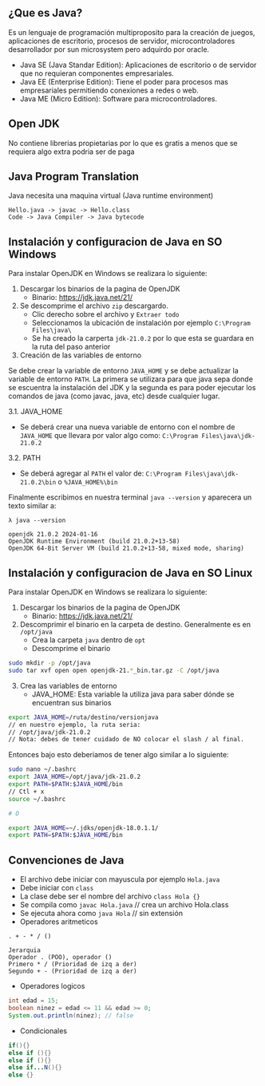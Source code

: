 ## ¿Que es Java?

Es un lenguaje de programación multiproposito para la creación de juegos, aplicaciones de escritorio, procesos de servidor, microcontroladores desarrollador por sun microsystem pero adquirdo por oracle.

- Java SE (Java Standar Edition): Aplicaciones de escritorio o de servidor que no requieran componentes empresariales.
- Java EE (Enterprise Edition): Tiene el poder para procesos mas empresariales permitiendo conexiones a redes o web.
- Java ME (Micro Edition): Software para microcontroladores.

## Open JDK

No contiene librerias propietarias por lo que es gratis a menos que se requiera algo extra podria ser de paga

## Java Program Translation

Java necesita una maquina virtual (Java runtime environment)

```
Hello.java -> javac -> Hello.class
Code -> Java Compiler -> Java bytecode
```
## Instalación y configuracion de Java en SO Windows

Para instalar OpenJDK en Windows  se realizara lo siguiente:

1. Descargar los binarios de la pagina de OpenJDK
   - Binario: https://jdk.java.net/21/
2. Se descomprime el archivo `zip` descargardo.
   - Clic derecho sobre el archivo y `Extraer todo`
   - Seleccionamos la ubicación de instalación por ejemplo ``C:\Program Files\java\``
   - Se ha creado la carperta `jdk-21.0.2` por lo que esta se guardara en la ruta del paso anterior
3. Creación de las variables de entorno

Se debe crear la variable de entorno `JAVA_HOME` y se debe actualizar la variable de entorno `PATH`. La primera se utilizara para que java sepa donde se escuentra la instalación del JDK y la segunda es para poder ejecutar los comandos de java (como javac, java, etc) desde cualquier lugar.

3.1. JAVA_HOME 
    
- Se deberá crear una nueva variable de entorno con el nombre de `JAVA_HOME` que llevara por valor algo como: `C:\Program Files\java\jdk-21.0.2`

3.2. PATH 
    
- Se deberá agregar al ``PATH`` el valor de: `C:\Program Files\java\jdk-21.0.2\bin` o `%JAVA_HOME%\bin`

Finalmente escribimos en nuestra terminal ``java --version`` y aparecera un texto similar a:

```
λ java --version

openjdk 21.0.2 2024-01-16
OpenJDK Runtime Environment (build 21.0.2+13-58)
OpenJDK 64-Bit Server VM (build 21.0.2+13-58, mixed mode, sharing)
```

## Instalación y configuracion de Java en SO Linux

Para instalar OpenJDK en Windows  se realizara lo siguiente:

1. Descargar los binarios de la pagina de OpenJDK
   - Binario: https://jdk.java.net/21/
2. Descomprimir el binario en la carpeta de destino. Generalmente es en `/opt/java`
   - Crea la carpeta `java` dentro de `opt`
   - Descomprime el binario
```sh
sudo mkdir -p /opt/java
sudo tar xvf open open openjdk-21.*_bin.tar.gz -C /opt/java
```
3. Crea las variables de entorno
   - JAVA_HOME: Esta variable la utiliza java para saber dónde se encuentran sus binarios

```sh
export JAVA_HOME=/ruta/destino/versionjava
// en nuestro ejemplo, la ruta seria:
// /opt/java/jdk-21.0.2
// Nota: debes de tener cuidado de NO colocar el slash / al final.
```
Entonces bajo esto deberiamos de tener algo similar a lo siguiente:

```sh
sudo nano ~/.bashrc
export JAVA_HOME=/opt/java/jdk-21.0.2
export PATH=$PATH:$JAVA_HOME/bin
// Ctl + x
source ~/.bashrc

# O

export JAVA_HOME=~/.jdks/openjdk-18.0.1.1/
export PATH=$PATH:$JAVA_HOME/bin
```

## Convenciones de Java

- El archivo debe iniciar con mayuscula por ejemplo `Hola.java`
- Debe iniciar con `class`
- La clase debe ser el nombre del archivo `class Hola {}`
- Se compila como `javac Hola.java`  // crea un archivo Hola.class
- Se ejecuta ahora como `java Hola` // sin extensión
- Operadores aritmeticos

```
. + - * / ()

Jerarquia
Operador . (POO), operador ()
Primero * / (Prioridad de izq a der)
Segundo + - (Prioridad de izq a der)
```
- Operadores logicos

```java
int edad = 15;
boolean ninez = edad <= 11 && edad >= 0;
System.out.println(ninez); // false
```
- Condicionales
  
```java
if(){}
else if (){}
else if (){}
else if...N(){}
else {}
```
